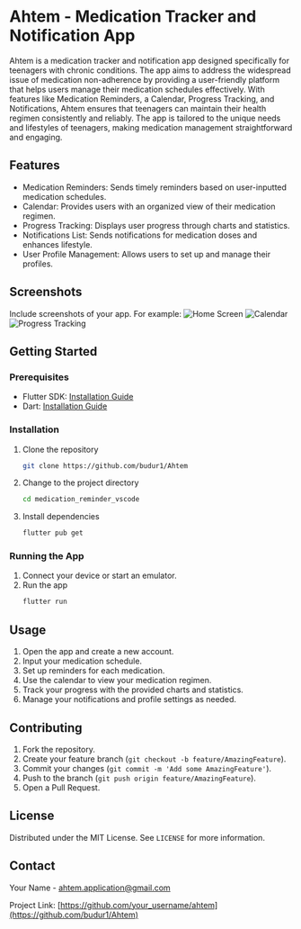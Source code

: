 
# Ahtem - Medication Tracker and Notification App

Ahtem is a medication tracker and notification app designed specifically for teenagers with chronic conditions. The app aims to address the widespread issue of medication non-adherence by providing a user-friendly platform that helps users manage their medication schedules effectively. With features like Medication Reminders, a Calendar, Progress Tracking, and Notifications, Ahtem ensures that teenagers can maintain their health regimen consistently and reliably. The app is tailored to the unique needs and lifestyles of teenagers, making medication management straightforward and engaging.

## Features

- Medication Reminders: Sends timely reminders based on user-inputted medication schedules.
- Calendar: Provides users with an organized view of their medication regimen.
- Progress Tracking: Displays user progress through charts and statistics.
- Notifications List: Sends notifications for medication doses and enhances lifestyle.
- User Profile Management: Allows users to set up and manage their profiles.

## Screenshots
Include screenshots of your app. For example:
![Home Screen](screenshots/Screenshot_home_screen.png)
![Calendar](screenshots/Screenshot_calendar.png)
![Progress Tracking](screenshots/Screenshot_progress_tracking.png)

## Getting Started

### Prerequisites
- Flutter SDK: [Installation Guide](https://flutter.dev/docs/get-started/install)
- Dart: [Installation Guide](https://dart.dev/get-dart)

### Installation
1. Clone the repository
   ```sh
   git clone https://github.com/budur1/Ahtem
   ```
2. Change to the project directory
   ```sh
   cd medication_reminder_vscode
   ```
3. Install dependencies
   ```sh
   flutter pub get
   ```

### Running the App
1. Connect your device or start an emulator.
2. Run the app
   ```sh
   flutter run
   ```

## Usage
1. Open the app and create a new account.
2. Input your medication schedule.
3. Set up reminders for each medication.
4. Use the calendar to view your medication regimen.
5. Track your progress with the provided charts and statistics.
6. Manage your notifications and profile settings as needed.

## Contributing
1. Fork the repository.
2. Create your feature branch (`git checkout -b feature/AmazingFeature`).
3. Commit your changes (`git commit -m 'Add some AmazingFeature'`).
4. Push to the branch (`git push origin feature/AmazingFeature`).
5. Open a Pull Request.

## License
Distributed under the MIT License. See `LICENSE` for more information.

## Contact
Your Name - [ahtem.application@gmail.com](mailto:ahtem.application@gmail.com)

Project Link: [https://github.com/your_username/ahtem](https://github.com/budur1/Ahtem)
```
